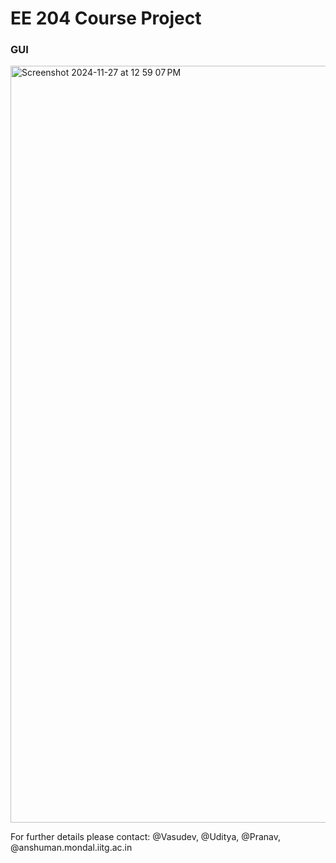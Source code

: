 # EE 204 Course Project

### GUI

<img width="1211" alt="Screenshot 2024-11-27 at 12 59 07 PM" src="https://github.com/user-attachments/assets/2d16be0e-4dea-43ea-bc8c-fc1cd63c036f">

For further details please contact: @Vasudev, @Uditya, @Pranav, @anshuman.mondal.iitg.ac.in
